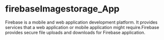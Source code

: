 # firebaseImagestorage_App

Firebase is a mobile and web application development platform. It provides services that a web application or mobile application might require.Firebase provides secure file uploads and downloads for Firebase application.
